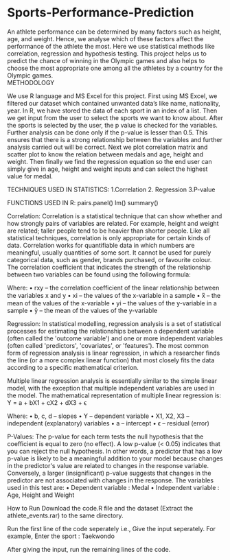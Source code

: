 # Sports-Performance-Prediction
An athlete performance can be determined by many factors such as height, age, and weight. Hence, we analyse which of these factors affect the performance of the athlete the most. Here we use statistical methods like correlation, regression and hypothesis testing. This project helps us to predict the chance of winning in the Olympic games and also helps to choose the most appropriate one among all the athletes by a country for the Olympic games.  
METHODOLOGY

We use R language and MS Excel for this project. First using MS Excel, we filtered our dataset which contained unwanted data’s like name, nationality, year. In R, we have stored the data of each sport in an index of a list. Then we get input from the user to select the sports we want to know about. After the sports is selected by the user, the p value is checked for the variables. Further analysis can be done only if the p-value is lesser than 0.5. This ensures that there is a strong relationship between the variables and further analysis carried out will be correct. Next we plot correlation matrix and scatter plot to know the relation between medals and age, height and weight. Then finally we find the regression equation so the end user can simply give in age, height and weight inputs and can select the highest value for medal.

TECHNIQUES USED IN STATISTICS:
 1.Correlation
 2. Regression
 3.P-value

FUNCTIONS USED IN R:
pairs.panel()
lm()
summary()

Correlation: Correlation is a statistical technique that can show whether and how strongly pairs of variables are related. For example, height and weight are related; taller people tend to be heavier than shorter people. Like all statistical techniques, correlation is only appropriate for certain kinds of data. Correlation works for quantifiable data in which numbers are meaningful, usually quantities of some sort. It cannot be used for purely categorical data, such as gender, brands purchased, or favourite colour. The correlation coefficient that indicates the strength of the relationship between two variables can be found using the following formula:

Where: • rxy – the correlation coefficient of the linear relationship between the variables x and y • xi – the values of the x-variable in a sample • x̅ – the mean of the values of the x-variable • yi – the values of the y-variable in a sample • ȳ – the mean of the values of the y-variable

Regression: In statistical modelling, regression analysis is a set of statistical processes for estimating the relationships between a dependent variable (often called the 'outcome variable') and one or more independent variables (often called 'predictors', 'covariates', or 'features'). The most common form of regression analysis is linear regression, in which a researcher finds the line (or a more complex linear function) that most closely fits the data according to a specific mathematical criterion.

Multiple linear regression analysis is essentially similar to the simple linear model, with the exception that multiple independent variables are used in the model. The mathematical representation of multiple linear regression is: Y = a + bX1 + cX2 + dX3 + ϵ

Where: • b, c, d – slopes • Y – dependent variable • X1, X2, X3 – independent (explanatory) variables • a – intercept • ϵ – residual (error)

P-Values: The p-value for each term tests the null hypothesis that the coefficient is equal to zero (no effect). A low p-value (< 0.05) indicates that you can reject the null hypothesis. In other words, a predictor that has a low p-value is likely to be a meaningful addition to your model because changes in the predictor's value are related to changes in the response variable. Conversely, a larger (insignificant) p-value suggests that changes in the predictor are not associated with changes in the response. The variables used in this test are: • Dependent variable : Medal • Independent variable : Age, Height and Weight

How to Run
Download the code.R file and the dataset (Extract the athlete_events.rar) to the same directory.

Run the first line of the code seperately i.e., Give the input seperately. For example, Enter the sport : Taekwondo

After giving the input, run the remaining lines of the code.

